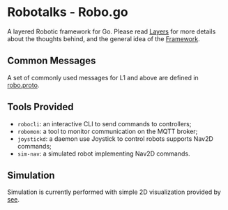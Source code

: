 # Robotalks - Robo.go

A layered Robotic framework for Go.
Please read [Layers](doc/Layers.md) for more details about the thoughts behind,
and the general idea of the [Framework](doc/Framework.md).

## Common Messages

A set of commonly used messages for L1 and above are defined in
[robo.proto](https://github.com/robotalks/robo.proto).

## Tools Provided

- `robocli`: an interactive CLI to send commands to controllers;
- `robomon`: a tool to monitor communication on the MQTT broker;
- `joystickd`: a daemon use Joystick to control robots supports Nav2D commands;
- `sim-nav`: a simulated robot implementing Nav2D commands.

## Simulation

Simulation is currently performed with simple 2D visualization provided by 
[see](https://github.com/robotalks/see).
